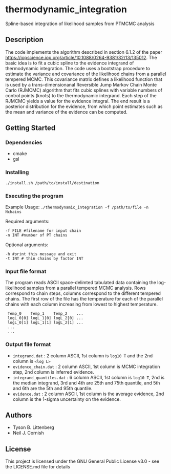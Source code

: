 # thermodynamic_integration
Spline-based integration of likelihood samples from PTMCMC analysis

## Description
The code implements the algorithm described in section 6.1.2 of the paper https://iopscience.iop.org/article/10.1088/0264-9381/32/13/135012. The basic idea is to fit a cubic spline to the evidence integrand of thermodynamic integration. The code uses a bootstrap procedure to estimate the variance and covariance of the likelihood chains from a parallel tempered MCMC. This covariance matrix defines a likelihood function that is used by a trans-dimensionanal Reversible Jump Markov Chain Monte Carlo (RJMCMC) algorithm that fits cubic splines with variable numbers of control points (knots) to the thermodynamic integrand. Each step of the RJMCMC yields a value for the evidence integral. The end result is a posterior distribution for the evidence, from which point estimates such as the mean and variance of the evidence can be computed.

## Getting Started

### Dependencies
 + cmake
 + gsl

### Installing
`./install.sh /path/to/install/destination`

### Executing the program

Example Usage: `./thermodynamic_integration -f /path/to/file -n Nchains`

Required arguments:

    -f FILE #filename for input chain
    -n INT #number of PT chains

Optional arguments:

    -h #print this message and exit
    -t INT # thin chains by factor INT
    
### Input file format
The program reads ASCII space-delimted tabulated data containing the log-likelihood samples from a parallel tempered MCMC analysis. 
Rows correspond to chain steps, columns correspond to the different tempered chains.
The first row of the file has the temperature for each of the parallel chains with each column increasing from lowest to highest temperature.

     Temp_0    Temp_1    Temp_2    ...
     logL_0[0] logL_1[0] logL_2[0] ... 
     logL_0[1] logL_1[1] logL_2[1] ...
     ...
     ...
     
### Output file format
 + `integrand.dat` : 2 column ASCII, 1st column is `log10 T` and the 2nd column is `<log L>`
 + `evidence_chain.dat` : 2 column ASCII, 1st column is MCMC integration step, 2nd column is inferred evidence.
 + `integrand_quantiles.dat` : 6 column ASCII, 1st column is `log10 T`, 2nd is the median integrand, 3rd and 4th are 25th and 75th quantile, and 5th and 6th are the 5th and 95th quantile.
 + `evidence.dat` : 2 column ASCII, 1st column is the average evidence, 2nd column is the 1-sigma uncertainty on the evidence.
    
## Authors
 + Tyson B. Littenberg 
 + Neil J. Cornish
 
 ## License

This project is licensed under the GNU General Public License v3.0  - see the LICENSE.md file for details
